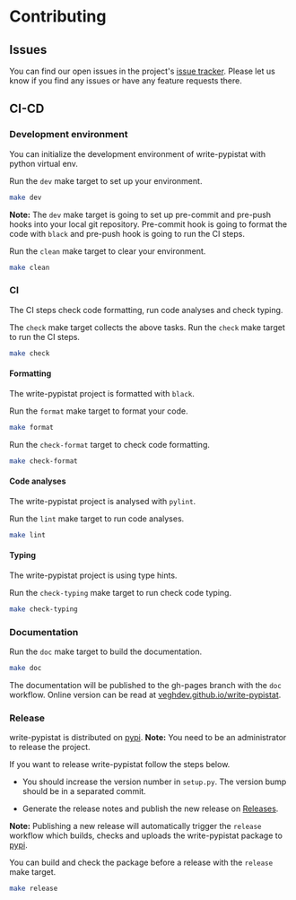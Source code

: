 # Contributing

## Issues

You can find our open issues in the project's [issue tracker](https://github.com/veghdev/write-pypistat/issues/). Please let us know if you find any issues or have any feature requests there.

## CI-CD

### Development environment

You can initialize the development environment of write-pypistat with python virtual env.

Run the `dev` make target to set up your environment.

```sh
make dev
```

**Note:** The `dev` make target is going to set up pre-commit and pre-push hooks into your local git repository. Pre-commit hook is going to format the code with `black` and pre-push hook is going to run the CI steps.

Run the `clean` make target to clear your environment.

```sh
make clean
```

### CI

The CI steps check code formatting, run code analyses and check typing.

The `check` make target collects the above tasks. Run the `check` make target to run the CI steps.

```sh
make check
```

#### Formatting

The write-pypistat project is formatted with `black`.

Run the `format` make target to format your code.

```sh
make format
```

Run the `check-format` target to check code formatting.

```sh
make check-format
```

#### Code analyses

The write-pypistat project is analysed with `pylint`.

Run the `lint` make target to run code analyses.

```sh
make lint
```

#### Typing

The write-pypistat project is using type hints.

Run the `check-typing` make target to run check code typing.

```sh
make check-typing
```

### Documentation

Run the `doc` make target to build the documentation.

```sh
make doc
```

The documentation will be published to the gh-pages branch with the `doc` workflow.
Online version can be read at [veghdev.github.io/write-pypistat](https://veghdev.github.io/write-pypistat/index.html).

### Release

write-pypistat is distributed on [pypi](https://pypi.org/project/write-pypistat). **Note:** You need to be an administrator to release the project.

If you want to release write-pypistat follow the steps below.

- You should increase the version number in `setup.py`. The version bump should be in a separated commit.

- Generate the release notes and publish the new release on [Releases](https://github.com/veghdev/write-pypistat/releases).

 **Note:** Publishing a new release will automatically trigger the `release` workflow which builds, checks and uploads the write-pypistat package to [pypi](https://pypi.org/project/write-pypistat).

You can build and check the package before a release with the `release` make target.

```sh
make release
```
